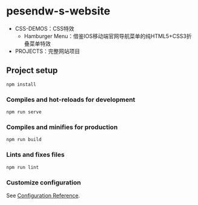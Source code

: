 # pesendw-s-website
+ CSS-DEMOS：CSS特效
  + Hamburger Menu：借鉴IOS移动端官网导航菜单的纯HTML5+CSS3折叠菜单特效
+ PROJECTS：完整网站项目

## Project setup
```
npm install
```

### Compiles and hot-reloads for development
```
npm run serve
```

### Compiles and minifies for production
```
npm run build
```

### Lints and fixes files
```
npm run lint
```

### Customize configuration
See [Configuration Reference](https://cli.vuejs.org/config/).
